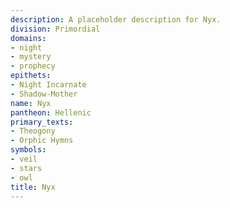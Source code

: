 ```yaml
---
description: A placeholder description for Nyx.
division: Primordial
domains:
- night
- mystery
- prophecy
epithets:
- Night Incarnate
- Shadow-Mother
name: Nyx
pantheon: Hellenic
primary_texts:
- Theogony
- Orphic Hymns
symbols:
- veil
- stars
- owl
title: Nyx
---
```


